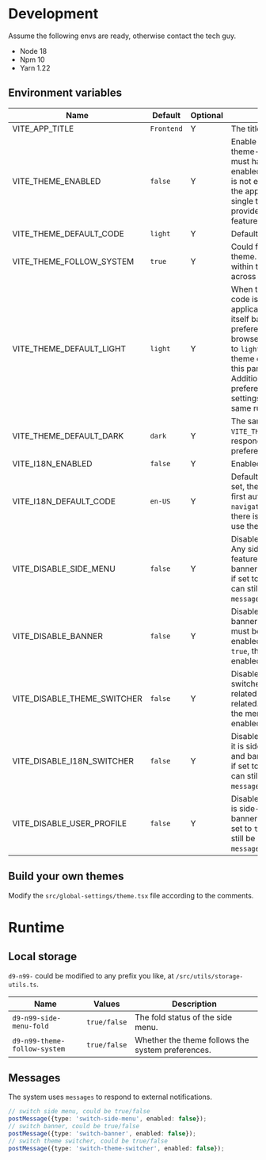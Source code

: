 # Development

Assume the following envs are ready, otherwise contact the tech guy.

- Node 18
- Npm 10
- Yarn 1.22

## Environment variables

| Name                        | Default    | Optional | Description                                                                                                                                                                                                                                                                                                   |
|-----------------------------|------------|----------|---------------------------------------------------------------------------------------------------------------------------------------------------------------------------------------------------------------------------------------------------------------------------------------------------------------|
| VITE_APP_TITLE              | `Frontend` | Y        | The title of the app.                                                                                                                                                                                                                                                                                         |
| VITE_THEME_ENABLED          | `false`    | Y        | Enable themes. Any theme-related feature must have the theme enabled first. If the theme is not enabled, it means the application uses a single theme and does not provide any switching feature.                                                                                                             |
| VITE_THEME_DEFAULT_CODE     | `light`    | Y        | Default theme code.                                                                                                                                                                                                                                                                                           |
| VITE_THEME_FOLLOW_SYSTEM    | `true`     | Y        | Could follow system theme. Only effective within the browser, not across browsers.                                                                                                                                                                                                                            |
| VITE_THEME_DEFAULT_LIGHT    | `light`    | Y        | When the default theme code is not set, the application will configure itself based on the system preferences. If the browser preference is set to `light`, it will use the theme code specified by this parameter. Additionally, if system preference-based settings are enabled, the same rules will apply. |
| VITE_THEME_DEFAULT_DARK     | `dark`     | Y        | The same as `VITE_THEME_DEFAULT_LIGHT`, responding to the `dark` preference.                                                                                                                                                                                                                                  |
| VITE_I18N_ENABLED           | `false`    | Y        | Enabled i18n.                                                                                                                                                                                                                                                                                                 |
| VITE_I18N_DEFAULT_CODE      | `en-US`    | Y        | Default i18n code. If not set, the application will first automatically detect `navigator.language`; if there is no value, it will use the default value.                                                                                                                                                     |
| VITE_DISABLE_SIDE_MENU      | `false`    | Y        | Disable the side menu. Any side-menu-related feature must be the banner enabled first. Even if set to `true`, the menu can still be enabled by `message`.                                                                                                                                                     |
| VITE_DISABLE_BANNER         | `false`    | Y        | Disable the banner. Any banner-related feature must be the banner enabled first. Even if set to `true`, the menu can still be enabled by `message`.                                                                                                                                                           |
| VITE_DISABLE_THEME_SWITCHER | `false`    | Y        | Disable the theme switcher, it is side-menu-related and banner-related. Even if set to `true`, the menu can still be enabled by `message`.                                                                                                                                                                    |
| VITE_DISABLE_I18N_SWITCHER  | `false`    | Y        | Disable the i18n switcher, it is side-menu-related and banner-related. Even if set to `true`, the menu can still be enabled by `message`.                                                                                                                                                                     |
| VITE_DISABLE_USER_PROFILE   | `false`    | Y        | Disable the user profile, it is side-menu-related and banner-related. Even if set to `true`, the menu can still be enabled by `message`.                                                                                                                                                                      |

## Build your own themes

Modify the `src/global-settings/theme.tsx` file according to the comments.

# Runtime

## Local storage

`d9-n99-` could be modified to any prefix you like, at `/src/utils/storage-utils.ts`.

| Name                         | Values       | Description                                       |
|------------------------------|--------------|---------------------------------------------------|
| `d9-n99-side-menu-fold`      | `true/false` | The fold status of the side menu.                 |
| `d9-n99-theme-follow-system` | `true/false` | Whether the theme follows the system preferences. |

## Messages

The system uses `messages` to respond to external notifications.

```ts
// switch side menu, could be true/false
postMessage({type: 'switch-side-menu', enabled: false});
// switch banner, could be true/false
postMessage({type: 'switch-banner', enabled: false});
// switch theme switcher, could be true/false
postMessage({type: 'switch-theme-switcher', enabled: false});
```
